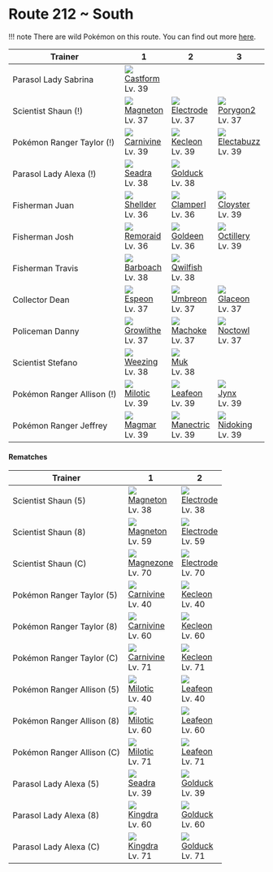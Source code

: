 # Route 212 ~ South

!!! note
    There are wild Pokémon on this route. You can find out more [here](../../wild_pokemon/route_212__south/).


Trainer                    | 1                                    | 2                                    | 3
---                        | ---                                  | ---                                  | ---
Parasol Lady Sabrina       | ![][351]<br> [Castform]<br> Lv. 39
Scientist Shaun (!)        | ![][082]<br> [Magneton]<br> Lv. 37   | ![][101]<br> [Electrode]<br> Lv. 37  | ![][233]<br> [Porygon2]<br> Lv. 37
Pokémon Ranger Taylor (!)  | ![][455]<br> [Carnivine]<br> Lv. 39  | ![][352]<br> [Kecleon]<br> Lv. 39    | ![][125]<br> [Electabuzz]<br> Lv. 39
Parasol Lady Alexa (!)     | ![][117]<br> [Seadra]<br> Lv. 38     | ![][055]<br> [Golduck]<br> Lv. 38
Fisherman Juan             | ![][090]<br> [Shellder]<br> Lv. 36   | ![][366]<br> [Clamperl]<br> Lv. 36   | ![][091]<br> [Cloyster]<br> Lv. 39
Fisherman Josh             | ![][223]<br> [Remoraid]<br> Lv. 36   | ![][118]<br> [Goldeen]<br> Lv. 36    | ![][224]<br> [Octillery]<br> Lv. 39
Fisherman Travis           | ![][339]<br> [Barboach]<br> Lv. 38   | ![][211]<br> [Qwilfish]<br> Lv. 38
Collector Dean             | ![][196]<br> [Espeon]<br> Lv. 37     | ![][197]<br> [Umbreon]<br> Lv. 37    | ![][471]<br> [Glaceon]<br> Lv. 37
Policeman Danny            | ![][058]<br> [Growlithe]<br> Lv. 37  | ![][067]<br> [Machoke]<br> Lv. 37    | ![][164]<br> [Noctowl]<br> Lv. 37
Scientist Stefano          | ![][110]<br> [Weezing]<br> Lv. 38    | ![][089]<br> [Muk]<br> Lv. 38
Pokémon Ranger Allison (!) | ![][350]<br> [Milotic]<br> Lv. 39    | ![][470]<br> [Leafeon]<br> Lv. 39    | ![][124]<br> [Jynx]<br> Lv. 39
Pokémon Ranger Jeffrey     | ![][126]<br> [Magmar]<br> Lv. 39     | ![][310]<br> [Manectric]<br> Lv. 39  | ![][034]<br> [Nidoking]<br> Lv. 39

#### Rematches

Trainer                    | 1                                    | 2
---                        | ---                                  | ---
Scientist Shaun (5)        | ![][082]<br> [Magneton]<br> Lv. 38   | ![][101]<br> [Electrode]<br> Lv. 38  | ![][233]<br> [Porygon2]<br> Lv. 38
Scientist Shaun (8)        | ![][082]<br> [Magneton]<br> Lv. 59   | ![][101]<br> [Electrode]<br> Lv. 59  | ![][233]<br> [Porygon2]<br> Lv. 59
Scientist Shaun (C)        | ![][462]<br> [Magnezone]<br> Lv. 70  | ![][101]<br> [Electrode]<br> Lv. 70  | ![][474]<br> [Porygon-Z]<br> Lv. 70
Pokémon Ranger Taylor (5)  | ![][455]<br> [Carnivine]<br> Lv. 40  | ![][352]<br> [Kecleon]<br> Lv. 40    | ![][125]<br> [Electabuzz]<br> Lv. 40
Pokémon Ranger Taylor (8)  | ![][455]<br> [Carnivine]<br> Lv. 60  | ![][352]<br> [Kecleon]<br> Lv. 60    | ![][466]<br> [Electivire]<br> Lv. 60
Pokémon Ranger Taylor (C)  | ![][455]<br> [Carnivine]<br> Lv. 71  | ![][352]<br> [Kecleon]<br> Lv. 71    | ![][466]<br> [Electivire]<br> Lv. 71
Pokémon Ranger Allison (5) | ![][350]<br> [Milotic]<br> Lv. 40    | ![][470]<br> [Leafeon]<br> Lv. 40    | ![][124]<br> [Jynx]<br> Lv. 40
Pokémon Ranger Allison (8) | ![][350]<br> [Milotic]<br> Lv. 60    | ![][470]<br> [Leafeon]<br> Lv. 60    | ![][124]<br> [Jynx]<br> Lv. 60
Pokémon Ranger Allison (C) | ![][350]<br> [Milotic]<br> Lv. 71    | ![][470]<br> [Leafeon]<br> Lv. 71    | ![][124]<br> [Jynx]<br> Lv. 71
Parasol Lady Alexa (5)     | ![][117]<br> [Seadra]<br> Lv. 39     | ![][055]<br> [Golduck]<br> Lv. 39
Parasol Lady Alexa (8)     | ![][230]<br> [Kingdra]<br> Lv. 60    | ![][055]<br> [Golduck]<br> Lv. 60
Parasol Lady Alexa (C)     | ![][230]<br> [Kingdra]<br> Lv. 71    | ![][055]<br> [Golduck]<br> Lv. 71



[Nidoking]: ../../pokemon_changes/034/
[Golduck]: ../../pokemon_changes/055/
[Growlithe]: ../../pokemon_changes/058/
[Machoke]: ../../pokemon_changes/067/
[Magneton]: ../../pokemon_changes/082/
[Muk]: ../../pokemon_changes/089/
[Shellder]: ../../pokemon_changes/090/
[Cloyster]: ../../pokemon_changes/091/
[Electrode]: ../../pokemon_changes/101/
[Weezing]: ../../pokemon_changes/110/
[Seadra]: ../../pokemon_changes/117/
[Goldeen]: ../../pokemon_changes/118/
[Jynx]: ../../pokemon_changes/124/
[Electabuzz]: ../../pokemon_changes/125/
[Magmar]: ../../pokemon_changes/126/
[Noctowl]: ../../pokemon_changes/164/
[Espeon]: ../../pokemon_changes/196/
[Umbreon]: ../../pokemon_changes/197/
[Qwilfish]: ../../pokemon_changes/211/
[Remoraid]: ../../pokemon_changes/223/
[Octillery]: ../../pokemon_changes/224/
[Kingdra]: ../../pokemon_changes/230/
[Porygon2]: ../../pokemon_changes/233/
[Manectric]: ../../pokemon_changes/310/
[Barboach]: ../../pokemon_changes/339/
[Milotic]: ../../pokemon_changes/350/
[Castform]: ../../pokemon_changes/351/
[Kecleon]: ../../pokemon_changes/352/
[Clamperl]: ../../pokemon_changes/366/
[Carnivine]: ../../pokemon_changes/455/
[Magnezone]: ../../pokemon_changes/462/
[Electivire]: ../../pokemon_changes/466/
[Leafeon]: ../../pokemon_changes/470/
[Glaceon]: ../../pokemon_changes/471/
[Porygon-Z]: ../../pokemon_changes/474/
[034]: ../img/pokemon/034.png
[055]: ../img/pokemon/055.png
[058]: ../img/pokemon/058.png
[067]: ../img/pokemon/067.png
[082]: ../img/pokemon/082.png
[089]: ../img/pokemon/089.png
[090]: ../img/pokemon/090.png
[091]: ../img/pokemon/091.png
[101]: ../img/pokemon/101.png
[110]: ../img/pokemon/110.png
[117]: ../img/pokemon/117.png
[118]: ../img/pokemon/118.png
[124]: ../img/pokemon/124.png
[125]: ../img/pokemon/125.png
[126]: ../img/pokemon/126.png
[164]: ../img/pokemon/164.png
[196]: ../img/pokemon/196.png
[197]: ../img/pokemon/197.png
[211]: ../img/pokemon/211.png
[223]: ../img/pokemon/223.png
[224]: ../img/pokemon/224.png
[230]: ../img/pokemon/230.png
[233]: ../img/pokemon/233.png
[310]: ../img/pokemon/310.png
[339]: ../img/pokemon/339.png
[350]: ../img/pokemon/350.png
[351]: ../img/pokemon/351.png
[352]: ../img/pokemon/352.png
[366]: ../img/pokemon/366.png
[455]: ../img/pokemon/455.png
[462]: ../img/pokemon/462.png
[466]: ../img/pokemon/466.png
[470]: ../img/pokemon/470.png
[471]: ../img/pokemon/471.png
[474]: ../img/pokemon/474.png

